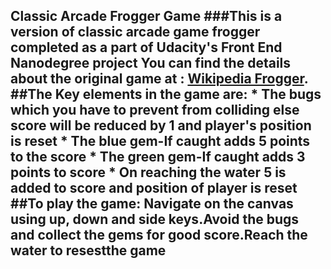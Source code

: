 ## Classic Arcade Frogger Game  ###This is a version of classic arcade game frogger completed as a part of Udacity's Front End Nanodegree project  You can find the details about the original game at : [Wikipedia Frogger](https://en.wikipedia.org/wiki/Frogger).  ##The Key elements in the game are:  * The bugs which you have to prevent from colliding else score will be reduced by 1 and player's position is reset  * The blue gem-If caught adds 5 points to the score  * The green gem-If caught adds 3 points to score  * On reaching the water 5 is added to score and position of player is reset  ##To play the game:  Navigate on the canvas using **up, down and side keys**.Avoid the bugs and collect the gems for good score.Reach the water to resestthe game
